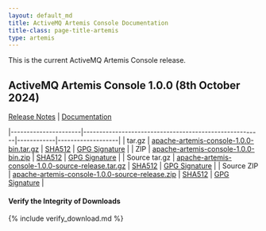 ```yaml
---
layout: default_md
title: ActiveMQ Artemis Console Documentation
title-class: page-title-artemis
type: artemis
---
```


This is the current ActiveMQ Artemis Console release.

## ActiveMQ Artemis Console 1.0.0 (8th October 2024)

[Release Notes](https://issues.apache.org/jira/secure/ReleaseNote.jspa?projectId=12315920&version=12354639) \| [Documentation](../documentation)


|----------------------|--------------------------------------------------------|------------|-------------------|
| tar.gz               | [apache-artemis-console-1.0.0-bin.tar.gz](https://www.apache.org/dyn/closer.cgi?filename=activemq/activemq-artemis-console/1.0.0/apache-artemis-console-1.0.0-bin.tar.gz&action=download) | [SHA512](https://downloads.apache.org/activemq/activemq-artemis-console/1.0.0/apache-artemis-console-1.0.0-bin.tar.gz.sha512) | [GPG Signature](https://downloads.apache.org/activemq/activemq-artemis-console/1.0.0/apache-artemis-console-1.0.0-bin.tar.gz.asc) |
| ZIP                  | [apache-artemis-console-1.0.0-bin.zip](https://www.apache.org/dyn/closer.cgi?filename=activemq/activemq-artemis-console/1.0.0/apache-artemis-console-1.0.0-bin.zip&action=download)               | [SHA512](https://downloads.apache.org/activemq/activemq-artemis-console/1.0.0/apache-artemis-console-1.0.0-bin.zip.sha512) | [GPG Signature](https://downloads.apache.org/activemq/activemq-artemis-console/1.0.0/apache-artemis-console-1.0.0-bin.zip.asc) |
| Source tar.gz  | [apache-artemis-console-1.0.0-source-release.tar.gz](https://www.apache.org/dyn/closer.cgi?filename=activemq/activemq-artemis-console/1.0.0/apache-artemis-console-1.0.0-source-release.tar.gz&action=download) | [SHA512](https://downloads.apache.org/activemq/activemq-artemis-console/1.0.0/apache-artemis-console-1.0.0-source-release.tar.gz.sha512) | [GPG Signature](https://downloads.apache.org/activemq/activemq-artemis-console/1.0.0/apache-artemis-console-1.0.0-source-release.tar.gz.asc) |
| Source ZIP  | [apache-artemis-console-1.0.0-source-release.zip](https://www.apache.org/dyn/closer.cgi?filename=activemq/activemq-artemis-console/1.0.0/apache-artemis-console-1.0.0-source-release.zip&action=download) | [SHA512](https://downloads.apache.org/activemq/activemq-artemis-console/1.0.0/apache-artemis-console-1.0.0-source-release.zip.sha512) | [GPG Signature](https://downloads.apache.org/activemq/activemq-artemis-console/1.0.0/apache-artemis-console-1.0.0-source-release.zip.asc) |


#### Verify the Integrity of Downloads

{% include verify_download.md %}